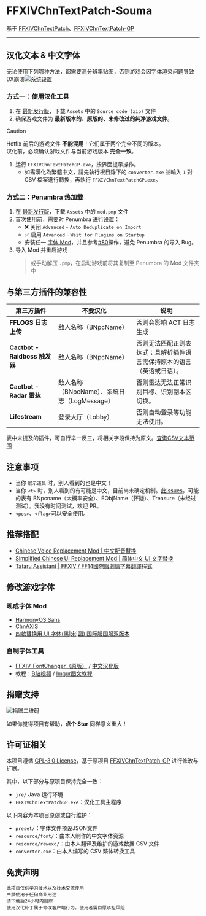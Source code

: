 # FFXIVChnTextPatch-Souma

基于 [FFXIVChnTextPatch](https://github.com/reusu/FFXIVChnTextPatch)、[FFXIVChnTextPatch-GP](https://github.com/GpointChen/FFXIVChnTextPatch-GP)

---

## 汉化文本 & 中文字体

无论使用下列哪种方法，都需要高分辨率贴图，否则游戏会因字体渲染问题导致DX崩溃![系统设置](https://github.com/user-attachments/assets/7aa1867e-1151-47aa-85a2-f7694ca8b56b)

### 方式一：使用汉化工具

1. 在 [最新发行版](https://github.com/Souma-Sumire/FFXIVChnTextPatch-Souma/releases)，下载 `Assets` 中的 `Source code (zip)` 文件
1. 确保游戏文件为 **最新版本的、原版的、未修改过的纯净游戏文件**。

> [!CAUTION]
> Hotfix 前后的游戏文件 **不能混用**！它们属于两个完全不同的版本。  
> 汉化前，必须确认游戏文件与当前游戏版本 **完全一致**。

1. 运行 `FFXIVChnTextPatchGP.exe`，按界面提示操作。
   - 如需漢化為繁體中文，請先執行根目錄下的 `converter.exe` 並輸入 `1` 對 CSV 檔案進行轉換，再執行 `FFXIVChnTextPatchGP.exe`。

### 方式二：Penumbra 热加载

1. 在 [最新发行版](https://github.com/Souma-Sumire/FFXIVChnTextPatch-Souma/releases)，下载 `Assets` 中的 `mod.pmp` 文件
1. 首次使用前，需要对 Penumbra 进行设置：
   - ❌ 关闭 `Advanced` - `Auto Deduplicate on Import`
   - ✅ 启用 `Advanced` - `Wait for Plugins on Startup`
   - 安装任一 [字体 Mod](#现成字体-mod)，并且参考[#80](https://github.com/Souma-Sumire/FFXIVChnTextPatch-Souma/issues/80)操作，避免 Penumbra 的导入 Bug。
1. 导入 Mod 并重启游戏
   > 或手动解压 `.pmp`，在启动游戏前将其复制至 Penumbra 的 Mod 文件夹中

## 与第三方插件的兼容性

| 第三方插件                    | 不要汉化                        | 说明                                 |
| -------------------------- | ------------------------------- | ---------------------------------- |
| **FFLOGS 日志上传**              | 敌人名称（BNpcName）                  | 否则会影响 ACT 日志生成   |
| **Cactbot - Raidboss 触发器** | 敌人名称（BNpcName）                  | 否则无法匹配正则表达式；且解析插件语言需保持原本的语言（英语或日语）。 |
| **Cactbot - Radar 雷达**     | 敌人名称（BNpcName）、系统日志（LogMessage） | 否则雷达无法正常识别目标、识别副本区切换。                      |
| **Lifestream**             | 登录大厅（Lobby）                     | 否则自动登录等功能无法使用。                      |

表中未提及的插件，可自行举一反三，将相关字段保持为原文。[查询CSV文本范围](https://github.com/Souma-Sumire/FFXIVChnTextPatch-Souma/wiki/CSV%E6%96%87%E4%BB%B6)

## 注意事项

- 当你 `展示道具` 时，别人看到的也是中文！
- 当你 `<t>` 时，别人看到的有可能是中文，目前尚未确定机制。[此Issues](https://github.com/GpointChen/FFXIVChnTextPatch-GP/issues/526)，可能的表有 BNpcname（大概率安全）、EObjName（怀疑）、Treasure（未经过测试）。我没有时间测试，欢迎 PR。
- `<pos>`、`<flag>`可以安全使用。

## 推荐搭配

- [Chinese Voice Replacement Mod | 中文配音替换](https://heliosphere.app/mod/zr5qx0jqdd61q37ajpnsv98h6m)
- [Simplified Chinese UI Replacement Mod | 简体中文 UI 文字替换](https://heliosphere.app/mod/e74r2qz4m52n714t05r1555gam)
- [Tataru Assistant | FFXIV / FF14國際服劇情字幕翻譯程式](https://home.gamer.com.tw/artwork.php?sn=5323128)

## 修改游戏字体

### 现成字体 Mod

- [HarmonyOS Sans](https://github.com/Souma-Sumire/FFXIVChnTextPatch-Souma/releases/download/v2.11.5/HarmonyOS.Sans.pmp)
- [ChnAXIS](https://github.com/Souma-Sumire/FFXIVChnTextPatch-Souma/releases/download/v2.4.4/ChnAXIS.pmp)
- [四款替换用 UI 字体(黑|宋|圆) 国际服国服双版本](https://bbs.tggfl.com/topic/221/%E5%9B%9B%E6%AC%BE%E6%9B%BF%E6%8D%A2%E7%94%A8-ui-%E5%AD%97%E4%BD%93-%E9%BB%91-%E5%AE%8B-%E5%9C%86-%E5%9B%BD%E9%99%85%E6%9C%8D%E5%9B%BD%E6%9C%8D%E5%8F%8C%E7%89%88%E6%9C%AC)

### 自制字体工具

- [FFXIV-FontChanger（原版）](https://github.com/Soreepeong/FFXIV-FontChanger) / [中文汉化版](https://github.com/AtmoOmen/FFXIV-FontChanger)
- 教程：[B站视频](https://www.bilibili.com/video/BV1XG411g7Gt) / [Imgur图文教程](https://imgur.com/a/Cojm6og)

## 捐赠支持

![捐赠二维码](https://github.com/Souma-Sumire/FFXIVChnTextPatch-Souma/assets/33572696/1fec3974-0b6d-43df-9afc-2d760c33f9b5)

如果你觉得项目有帮助，**点个 Star** 同样意义重大！

## 许可证相关

本项目遵循 [GPL-3.0 License](https://www.gnu.org/licenses/gpl-3.0.html)，基于原项目 [FFXIVChnTextPatch-GP](https://github.com/GpointChen/FFXIVChnTextPatch-GP) 进行修改与扩展。

其中，以下部分与原项目保持完全一致：

- `jre/` Java 运行环境
- `FFXIVChnTextPatchGP.exe`：汉化工具主程序

以下内容为本项目原创或自行维护：

- `preset/`：字体文件预设JSON文件
- `resource/font/`：由本人制作的中文字体资源
- `resource/rawexd/`：由本人翻译及维护的游戏数据 CSV 文件
- `converter.exe`：由本人编写的 CSV 繁体转换工具

## 免责声明

```text
此项目仅供学习技术以及技术交流使用
严禁使用于任何商业用途
请下载后24小时内删除
使用汉化补丁属于修改客户端行为，使用者需自愿承担风险
```
